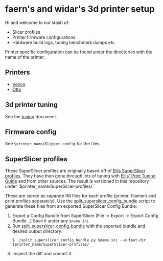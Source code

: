 # faern's and widar's 3d printer setup

Hi and welcome to our stash of:
  * Slicer profiles
  * Printer firmware configurations
  * Hardware build logs, tuning benchmark dumps etc.

Printer specific configuration can be found under the directories with the name of the printer.

## Printers

* [Veiron](Veiron/)
* [Otto](Otto/)

## 3d printer tuning

See the [tuning](./tuning.md) document.

## Firmware config

See `$printer_name/Klipper-config` for the files.

## SuperSlicer profiles

These SuperSlicer profiles are originally based off of [Ellis SuperSlicer profiles]. They have then
gone through lots of tuning with [Ellis' Print Tuning Guide] and from other sources.
The result is versioned in this repository under `$printer_name/SuperSlicer-profiles/``

These are stored as separate INI files for each profile (printer, filament and print profiles
separately). Use the [split_superslicer_config_bundle]
script to generate these files from an exported SuperSlicer Config Bundle:

1. Export a Config Bundle from SuperSlicer (File -> Export -> Export Config Bundle...)
   Save it under any `$name.ini`
2. Run [split_superslicer_config_bundle] with the exported bundle and desired output directory:
   ```
   $ ./split_superslicer_config_bundle.py $name.ini --output-dir $printer_name/SuperSlicer-profiles/
   ```
3. Inspect the diff and commit it.


[Ellis SuperSlicer profiles]: https://github.com/AndrewEllis93/Ellis-SuperSlicer-Profiles
[Ellis' Print Tuning Guide]: https://ellis3dp.com/Print-Tuning-Guide
[split_superslicer_config_bundle]: ./split_superslicer_config_bundle.py
